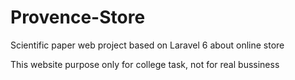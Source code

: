 # Provence-Store
Scientific paper web project based on Laravel 6 about online store

This website purpose only for college task, not for real bussiness
